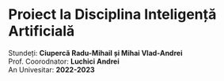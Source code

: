 # Proiect la Disciplina Inteligență Artificială

Stundeți: **Ciupercă Radu-Mihail și Mihai Vlad-Andrei**</br>
Prof. Coorodnator: **Luchici Andrei**</br>
An Univesitar: **2022-2023**</br>
